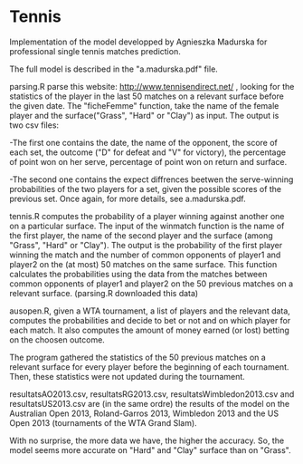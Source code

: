 # Tennis

Implementation of the model developped by Agnieszka Madurska for professional single tennis matches prediction.

The full model is described  in the "a.madurska.pdf" file.

parsing.R parse this website: http://www.tennisendirect.net/ , looking for the statistics of the player in the last 50 matches on a relevant surface before the given date.
The "ficheFemme" function, take the name of the female player and the surface("Grass", "Hard" or "Clay") as input.
The output is two csv files:

-The first one contains the date, the name of the opponent, the score of each set, the outcome ("D" for defeat and "V" for victory), the percentage of point won on her serve, percentage of point won on return and surface.

-The second one contains the expect diffrences beetwen the serve-winning probabilities of the two players for a set, given the possible scores of the previous set. Once again, for more details, see a.madurska.pdf.



tennis.R computes the probability of a player winning against another one on a particular surface.
The input of the winmatch function is the name of the first player, the name of the second player and the surface (among "Grass", "Hard" or "Clay").
The output is the probability of the first player winning the match and the number of common opponents of player1 and player2 on the (at most) 50 matches on the same surface.
This function calculates the probabilities using the data from the matches between common opponents of player1 and player2 on the 50 previous matches on a relevant surface. (parsing.R downloaded this data)


ausopen.R, given a WTA tournament, a list of players and the relevant data, computes the probabilities and decide to bet or not and on which player for each match.
It also computes the amount of money earned (or lost) betting on the choosen outcome.



The program gathered the statistics of the 50 previous matches on a relevant surface for every player before the beginning of each tournament.
Then, these statistics were not updated during the tournament.


resultatsAO2013.csv, resultatsRG2013.csv, resultatsWimbledon2013.csv and resultatsUS2013.csv are (in the same ordre) the results of the model on the Australian Open 2013, Roland-Garros 2013, Wimbledon 2013 and the US Open 2013 (tournaments of the WTA Grand Slam).

With no surprise, the more data we have, the higher the accuracy. So, the model seems more accurate on "Hard" and "Clay" surface than on "Grass".
